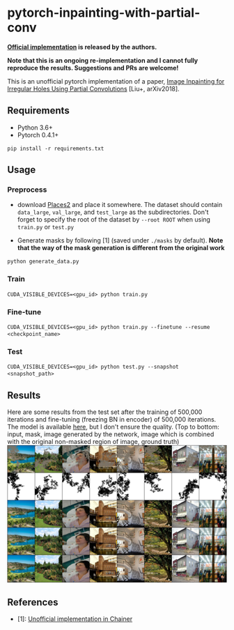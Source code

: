 # pytorch-inpainting-with-partial-conv

**[Official implementation](https://github.com/NVIDIA/partialconv) is released by the authors.**

**Note that this is an ongoing re-implementation and I cannot fully reproduce the results. Suggestions and PRs are welcome!**

This is an unofficial pytorch implementation of a paper, [Image Inpainting for Irregular Holes Using Partial Convolutions](https://arxiv.org/abs/1804.07723) [Liu+, arXiv2018].

## Requirements
- Python 3.6+
- Pytorch 0.4.1+

```
pip install -r requirements.txt
```

## Usage

### Preprocess 
- download [Places2](http://places2.csail.mit.edu/) and place it somewhere. The dataset should contain `data_large`, `val_large`, and `test_large` as the subdirectories. Don't forget to specify the root of the dataset by `--root ROOT` when using `train.py` or `test.py`

- Generate masks by following [1] (saved under `./masks` by default). **Note that the way of the mask generation is different from the original work**
```
python generate_data.py
```

### Train
```
CUDA_VISIBLE_DEVICES=<gpu_id> python train.py
```

### Fine-tune
```
CUDA_VISIBLE_DEVICES=<gpu_id> python train.py --finetune --resume <checkpoint_name>
```
### Test
```
CUDA_VISIBLE_DEVICES=<gpu_id> python test.py --snapshot <snapshot_path>
```

## Results

Here are some results from the test set after the training of 500,000 iterations and fine-tuning (freezing BN in encoder) of 500,000 iterations. The model is available [here](https://github.com/naoto0804/pytorch-inpainting-with-partial-conv/releases/tag/v0.0.0), but I don't ensure the quality.
(Top to bottom: input, mask, image generated by the network, image which is combined with the original non-masked region of image, ground truth)
![Results](result_iter_1000000.jpg)

## References
- [1]: [Unofficial implementation in Chainer](https://github.com/SeitaroShinagawa/chainer-partial_convolution_image_inpainting)
